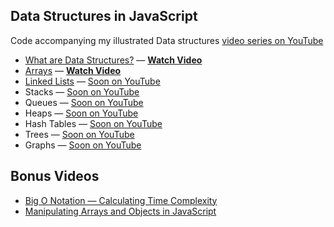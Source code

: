 ## Data Structures in JavaScript

Code accompanying my illustrated Data structures [video series on YouTube](https://www.youtube.com/watch?v=9rhT3P1MDHk&list=PLkZYeFmDuaN2-KUIv-mvbjfKszIGJ4FaY)

* [What are Data Structures?](://www.youtube.com/watch?v=9rhT3P1MDHk) — [**Watch Video**](https://www.youtube.com/watch?v=9rhT3P1MDHk)
* [Arrays](./array.js) — [**Watch Video**](https://www.youtube.com/watch?v=QJNwK2uJyGs)
* [Linked Lists](./linked-lists.js) — [Soon on YouTube](https://www.youtube.com/theroadmap?sub_confirmation=1)
* Stacks — [Soon on YouTube](https://www.youtube.com/theroadmap?sub_confirmation=1)
* Queues — [Soon on YouTube](https://www.youtube.com/theroadmap?sub_confirmation=1)
* Heaps — [Soon on YouTube](https://www.youtube.com/theroadmap?sub_confirmation=1)
* Hash Tables — [Soon on YouTube](https://www.youtube.com/theroadmap?sub_confirmation=1)
* Trees — [Soon on YouTube](https://www.youtube.com/theroadmap?sub_confirmation=1)
* Graphs — [Soon on YouTube](https://www.youtube.com/theroadmap?sub_confirmation=1)

## Bonus Videos

* [Big O Notation — Calculating Time Complexity](https://www.youtube.com/watch?v=Z0bH0cMY0E8)
* [Manipulating Arrays and Objects in JavaScript](https://www.youtube.com/watch?v=n3NKGsM3iEw)

